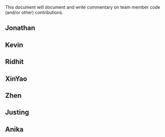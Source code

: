 This document will document and write commentary on team member code (and/or other) contributions.

## Jonathan

## Kevin

## Ridhit

## XinYao

## Zhen

## Justing

## Anika
